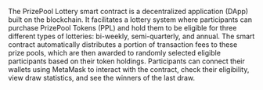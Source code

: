 The PrizePool Lottery smart contract is a decentralized application (DApp) built on the blockchain. It facilitates a lottery system where participants can purchase PrizePool Tokens (PPL) and hold them to be eligible for three different types of lotteries: bi-weekly, semi-quarterly, and annual. The smart contract automatically distributes a portion of transaction fees to these prize pools, which are then awarded to randomly selected eligible participants based on their token holdings. Participants can connect their wallets using MetaMask to interact with the contract, check their eligibility, view draw statistics, and see the winners of the last draw.
